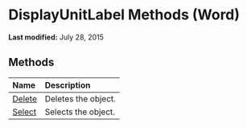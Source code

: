 
# DisplayUnitLabel Methods (Word)

 **Last modified:** July 28, 2015


## Methods



|**Name**|**Description**|
|:-----|:-----|
| [Delete](ae6bfe91-f495-1638-84aa-0501e05312f1.md)|Deletes the object.|
| [Select](758926b5-9634-f81b-cfbf-93922f974f2f.md)|Selects the object.|
